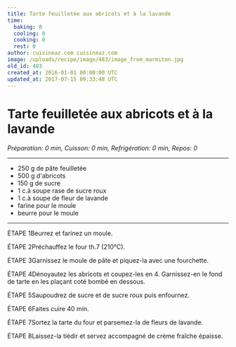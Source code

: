 ```yaml
---
title: Tarte feuilletée aux abricots et à la lavande
time:
  baking: 0
  cooling: 0
  cooking: 0
  rest: 0
author: cuisineaz.com cuisineaz.com
image: /uploads/recipe/image/483/image_from_marmiton.jpg
old_id: 483
created_at: 2016-01-01 00:00:00 UTC
updated_at: 2017-07-15 09:33:48 UTC
---
```


# Tarte feuilletée aux abricots et à la lavande

*Préparation: 0 min, Cuisson: 0 min, Refrigération: 0 min, Repos: 0*

---

- 250 g de pâte feuilletée
- 500 g d'abricots
- 150 g de sucre
- 1 c.à soupe rase de sucre roux
- 1 c.à soupe de fleur de lavande
- farine pour le moule
- beurre pour le moule

---

ÉTAPE 1Beurrez et farinez un moule.

ÉTAPE 2Préchauffez le four th.7 (210°C).

ÉTAPE 3Garnissez le moule de pâte et piquez-la avec une fourchette.

ÉTAPE 4Dénoyautez les abricots et coupez-les en 4. Garnissez-en le fond de tarte en les plaçant coté bombé en dessous.

ÉTAPE 5Saupoudrez de sucre et de sucre roux puis enfournez.

ÉTAPE 6Faites cuire 40 min.

ÉTAPE 7Sortez la tarte du four et parsemez-la de fleurs de lavande.

ÉTAPE 8Laissez-la tiédir et servez accompagné de crème fraîche épaisse.
